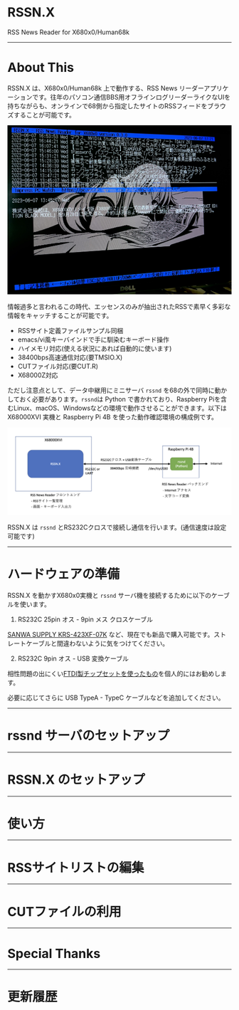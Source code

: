 # RSSN.X

RSS News Reader for X680x0/Human68k

---

# About This

RSSN.X は、X680x0/Human68k 上で動作する、RSS News リーダーアプリケーションです。往年のパソコン通信BBS用オフラインログリーダーライクなUIを持ちながらも、オンラインで68側から指定したサイトのRSSフィードをブラウズすることが可能です。

<img src='images/rssn2.jpeg' width='800'/>

情報過多と言われるこの時代、エッセンスのみが抽出されたRSSで素早く多彩な情報をキャッチすることが可能です。

- RSSサイト定義ファイルサンプル同梱
- emacs/vi風キーバインドで手に馴染むキーボード操作
- ハイメモリ対応(使える状況にあれば自動的に使います)
- 38400bps高速通信対応(要TMSIO.X)
- CUTファイル対応(要CUT.R)
- X68000Z対応

ただし注意点として、データ中継用にミニサーバ `rssnd` を68の外で同時に動かしておく必要があります。`rssnd`は Python で書かれており、Raspberry Piを含むLinux、macOS、Windowsなどの環境で動作させることができます。以下は X68000XVI 実機と Raspberry Pi 4B を使った動作確認環境の構成例です。

<img src='images/rssn1.png' width='800'/>

RSSN.X は `rssnd` とRS232Cクロスで接続し通信を行います。(通信速度は設定可能です)

---

# ハードウェアの準備

RSSN.X を動かすX680x0実機と `rssnd` サーバ機を接続するために以下のケーブルを使います。

1. RS232C 25pin オス - 9pin メス クロスケーブル

[SANWA SUPPLY KRS-423XF-07K](https://amazon.co.jp/dp/B00008BBFQ) など、現在でも新品で購入可能です。ストレートケーブルと間違わないように気をつけてください。

2. RS232C 9pin オス - USB 変換ケーブル

相性問題の出にくい[FTDI製チップセットを使ったもの](https://amazon.co.jp/dp/B07589ZF9X)を個人的にはお勧めします。

必要に応じてさらに USB TypeA - TypeC ケーブルなどを追加してください。

---

# rssnd サーバのセットアップ

---

# RSSN.X のセットアップ


---

# 使い方


---

# RSSサイトリストの編集

---

# CUTファイルの利用


---

# Special Thanks

---

# 更新履歴
